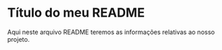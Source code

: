 # Título do meu README

Aqui neste arquivo README teremos as informações relativas ao nosso projeto.